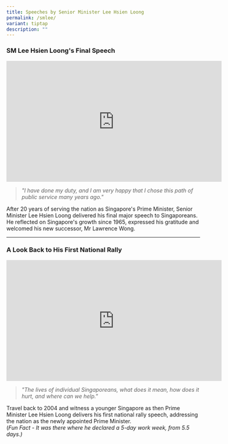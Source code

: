 ```yaml
---
title: Speeches by Senior Minister Lee Hsien Loong
permalink: /smlee/
variant: tiptap
description: ""
---
```

<h3><strong>SM Lee Hsien Loong's Final Speech</strong></h3>
<div class="iframe-wrapper">
<iframe height="315" width="560" allowfullscreen="true" frameborder="0" src="https://www.youtube.com/embed/wSWBC4qCfjo?si=Txb1_LC92xjXI5qm"></iframe>
</div>
<blockquote>
<p><em>"I have done my duty, and I am very happy that I chose this path of public service many years ago."</em>
</p>
</blockquote>
<p></p>
<p>After 20 years of serving the nation as Singapore's Prime Minister, Senior
Minister Lee Hsien Loong delivered his final major speech to Singaporeans.
He reflected on Singapore's growth since 1965, expressed his gratitude
and welcomed his new successor, Mr Lawrence Wong.</p>
<hr>
<p></p>
<h3><strong>A Look Back to His First National Rally</strong></h3>
<div class="iframe-wrapper">
<iframe height="315" width="560" allowfullscreen="true" frameborder="0" src="https://www.youtube.com/embed/1nWK-F36fBs?si=I_3gdgSi6pAChqmP"></iframe>
</div>
<blockquote>
<p><em>"The lives of individual Singaporeans, what does it mean, how does it hurt, and where can we help."</em>
</p>
</blockquote>
<p>Travel back to 2004 and witness a younger Singapore as then Prime Minister
Lee Hsien Loong delivers his first national rally speech, addressing the
nation as the newly appointed Prime Minister.
<br>(<em>Fun Fact - It was there where he declared a 5-day work week, from 5.5 days.)</em>
</p>